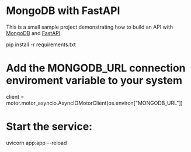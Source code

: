 # MongoDB with FastAPI

This is a small sample project demonstrating how to build an API with [MongoDB](https://developer.mongodb.com/) and [FastAPI](https://fastapi.tiangolo.com/).

pip install -r requirements.txt

# Add the MONGODB_URL connection enviroment variable to your system

client = motor.motor_asyncio.AsyncIOMotorClient(os.environ["MONGODB_URL"])

# Start the service:

uvicorn app:app --reload
